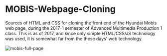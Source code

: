 # MOBIS-Webpage-Cloning
Sources of HTML and CSS for cloning the front end of the Hyundai Mobis web page, during the 2017-1 semester of Advanced Multimedia Production 1 class.
This is as of 2017, and since only simple HTML/CSS/JS technology was used, it is somewhat far from the these days' web technology.
<br/>

![mobis-full-page](https://user-images.githubusercontent.com/52367973/116243175-9cf7f080-a7a1-11eb-8fc5-d193257648fe.gif)
